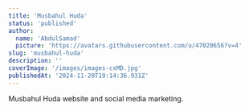 ```yaml
---
title: 'Musbahul Huda'
status: 'published'
author:
  name: 'AbdulSamad'
  picture: 'https://avatars.githubusercontent.com/u/47020656?v=4'
slug: 'musbahul-huda'
description: ''
coverImage: '/images/images-cxMD.jpg'
publishedAt: '2024-11-20T19:14:36.931Z'
---
```


Musbahul Huda website and social media marketing.